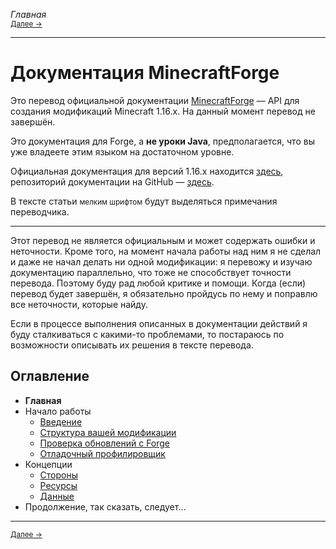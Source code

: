*Главная*<br>
<small>[Далее →](Getting_Started/Home "Начало работы: Введение")</small>

---

# Документация MinecraftForge
Это перевод официальной документации [MinecraftForge](https://minecraftforge.net) — API для создания модификаций Minecraft 1.16.x. На данный момент перевод не завершён.

Это документация для Forge, а **не уроки Java**, предполагается, что вы уже владеете этим языком на достаточном уровне.

Официальная документация для версий 1.16.x находится [здесь](https://mcforge.readthedocs.io/en/1.16.x/), репозиторий документации на GitHub — [здесь](https://github.com/MinecraftForge/Documentation).

В тексте статьи <small>мелким шрифтом</small> будут выделяться примечания переводчика.

---

Этот перевод не является официальным и может содержать ошибки и неточности. Кроме того, на момент начала работы над ним я не сделал и даже не начал делать ни одной модификации: я перевожу и изучаю документацию параллельно, что тоже не способствует точности перевода. Поэтому буду рад любой критике и помощи. Когда (если) перевод будет завершён, я обязательно пройдусь по нему и поправлю все неточности, которые найду.

Если в процессе выполнения описанных в документации действий я буду сталкиваться с какими-то проблемами, то постараюсь по возможности описывать их решения в тексте перевода.

## Оглавление
- **Главная**
- Начало работы
  + [Введение](Getting_Started/Home)
  + [Структура вашей модификации](Getting_Started/Structuring_Your_Mod)
  + [Проверка обновлений с Forge](Getting_Started/Forge_Update_Checker)
  + [Отладочный профилировщик](Getting_Started/Debug_Profiler)
- Концепции
  + [Стороны](Concepts/Sides)
  + [Ресурсы](Concepts/Resources)
  + [Данные](Concepts/Data)
- Продолжение, так сказать, следует…

---

<small>[Далее →](Getting_Started/Home "Начало работы/Введение")</small>